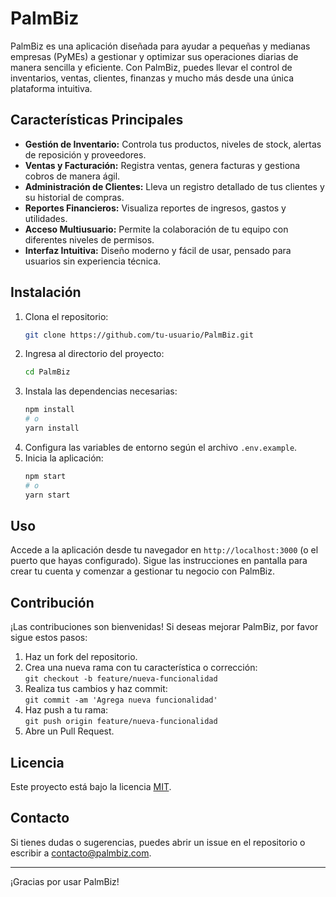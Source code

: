 # PalmBiz

PalmBiz es una aplicación diseñada para ayudar a pequeñas y medianas empresas (PyMEs) a gestionar y optimizar sus operaciones diarias de manera sencilla y eficiente. Con PalmBiz, puedes llevar el control de inventarios, ventas, clientes, finanzas y mucho más desde una única plataforma intuitiva.

## Características Principales

- **Gestión de Inventario:** Controla tus productos, niveles de stock, alertas de reposición y proveedores.
- **Ventas y Facturación:** Registra ventas, genera facturas y gestiona cobros de manera ágil.
- **Administración de Clientes:** Lleva un registro detallado de tus clientes y su historial de compras.
- **Reportes Financieros:** Visualiza reportes de ingresos, gastos y utilidades.
- **Acceso Multiusuario:** Permite la colaboración de tu equipo con diferentes niveles de permisos.
- **Interfaz Intuitiva:** Diseño moderno y fácil de usar, pensado para usuarios sin experiencia técnica.

## Instalación

1. Clona el repositorio:
   ```bash
   git clone https://github.com/tu-usuario/PalmBiz.git
   ```
2. Ingresa al directorio del proyecto:
   ```bash
   cd PalmBiz
   ```
3. Instala las dependencias necesarias:
   ```bash
   npm install
   # o
   yarn install
   ```
4. Configura las variables de entorno según el archivo `.env.example`.
5. Inicia la aplicación:
   ```bash
   npm start
   # o
   yarn start
   ```

## Uso

Accede a la aplicación desde tu navegador en `http://localhost:3000` (o el puerto que hayas configurado). Sigue las instrucciones en pantalla para crear tu cuenta y comenzar a gestionar tu negocio con PalmBiz.

## Contribución

¡Las contribuciones son bienvenidas! Si deseas mejorar PalmBiz, por favor sigue estos pasos:

1. Haz un fork del repositorio.
2. Crea una nueva rama con tu característica o corrección:  
   `git checkout -b feature/nueva-funcionalidad`
3. Realiza tus cambios y haz commit:  
   `git commit -am 'Agrega nueva funcionalidad'`
4. Haz push a tu rama:  
   `git push origin feature/nueva-funcionalidad`
5. Abre un Pull Request.

## Licencia

Este proyecto está bajo la licencia [MIT](LICENSE).

## Contacto

Si tienes dudas o sugerencias, puedes abrir un issue en el repositorio o escribir a contacto@palmbiz.com.

---

¡Gracias por usar PalmBiz!
